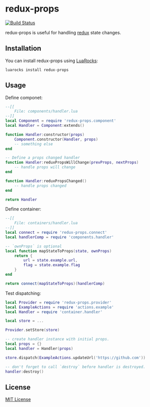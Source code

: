 # redux-props
[![Build Status](https://api.travis-ci.org/pyericz/redux-props.svg?branch=master)](https://travis-ci.org/pyericz/redux-props)

redux-props is useful for handling [redux](https://github.com/pyericz/redux-lua) state changes.

## Installation
You can install redux-props using [LuaRocks](http://luarocks.org/modules/pyericz/redux-props):
```
luarocks install redux-props
```

## Usage
Define componet:
```lua
--[[
    File: components/handler.lua
--]]
local Component = require 'redux-props.component'
local Handler = Component:extends()

function Handler:constructor(props)
    Component.constructor(Handler, props)
    -- something else
end

-- Define a props changed handler
function Handler:reduxPropsWillChange(prevProps, nextProps)
    -- handle props will change
end

function Handler:reduxPropsChanged()
    -- handle props changed
end

return Handler
```

Define container:
```lua
--[[
    File: containers/handler.lua
--]]
local connect = require 'redux-props.connect'
local handlerComp = require 'components.handler'

-- `ownProps` is optional
local function mapStateToProps(state, ownProps)
    return {
        url = state.example.url,
        flag = state.example.flag
    }
end

return connect(mapStateToProps)(handlerComp)
```

Test dispatching:
```lua
local Provider = require 'redux-props.provider'
local ExampleActions = require 'actions.example'
local Handler = require 'container.handler'

local store = ...

Provider.setStore(store)

-- create handler instance with initial props.
local props = {}
local handler = Handler(props)

store.dispatch(ExampleActions.updateUrl('https://github.com'))

-- don't forget to call `destroy` before handler is destroyed.
handler:destroy()
```

## License
[MIT License](https://github.com/pyericz/redux-props/blob/master/LICENSE)
